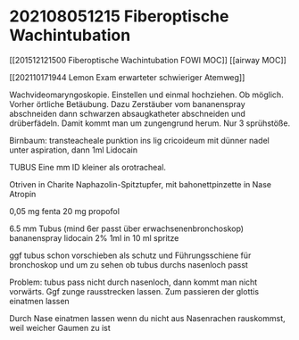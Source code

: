 # 202108051215 Fiberoptische Wachintubation
[[201512121500 Fiberoptische Wachintubation FOWI MOC]]
[[airway MOC]] 

[[202110171944 Lemon Exam erwarteter schwieriger Atemweg]]

Wachvideomaryngoskopie. Einstellen und einmal hochziehen. Ob möglich. Vorher örtliche Betäubung. Dazu Zerstäuber vom bananenspray abschneiden dann schwarzen absaugkatheter abschneiden  und drüberfädeln. Damit kommt man um zungengrund herum.  Nur 3 sprühstöße. 

Birnbaum: transteacheale punktion ins lig cricoideum mit dünner nadel unter aspiration, dann 1ml Lidocain

TUBUS Eine mm ID kleiner als orotracheal.


Otriven in Charite Naphazolin-Spitztupfer, mit bahonettpinzette in Nase
Atropin

0,05 mg fenta
20 mg propofol

6.5 mm Tubus (mind 6er passt über erwachsenenbronchoskop)
bananenspray
lidocain 2% 1ml in 10 ml spritze

ggf tubus schon vorschieben als schutz und Führungsschiene für bronchoskop und um zu sehen ob tubus durchs nasenloch passt

Problem: tubus pass nicht durch nasenloch, dann kommt man nicht vorwärts. Ggf zunge rausstrecken lassen. Zum passieren der glottis einatmen lassen

Durch Nase einatmen lassen wenn du nicht aus Nasenrachen rauskommst, weil weicher Gaumen zu ist